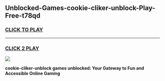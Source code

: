 
## Unblocked-Games-cookie-cliker-unblock-Play-Free-t78qd
<h3>
<a href="https://premium76.site?title=cookie-cliker-unblock&ref=20M">CLICK TO PLAY</a></h3>
<hr>

<h3>
<a href="https://premium76.site?title=cookie-cliker-unblock&ref=20M">CLICK 2 PLAY</a>
  
</h3>

<a href="https://premium76.site?title=cookie-cliker-unblock&ref=19M"><img src="https://clearcache.store/games.png"></a>


**cookie-cliker-unblock games unblocked: Your Gateway to Fun and Accessible Online Gaming**
